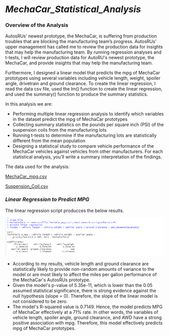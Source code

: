 # _MechaCar_Statistical_Analysis_

### Overview of the Analysis

AutosRUs’ newest prototype, the MechaCar, is suffering from production troubles that are blocking the manufacturing team’s progress. AutosRUs’ upper management has called me to review the production data for insights that may help the manufacturing team. By running regression analyses and t-tests, I will review production data for AutoRU's newest prototype, the MechaCar, and provide insights that may help the manufacturing team. 

Furthermore, I designed a linear model that predicts the mpg of MechaCar prototypes using several variables including vehicle length, weight, spoiler angle, drivetrain and ground clearance. To create the linear regression, I read the data csv file, used the lm() function to create the linear regression, and used the summary() function to produce the summary statistics.

In this analysis we are:

- Performing multiple linear regression analysis to identify which variables in the dataset predict the mpg of MechaCar prototypes
- Collecting summary statistics on the pounds per square inch (PSI) of the suspension coils from the manufacturing lots
- Running t-tests to determine if the manufacturing lots are statistically different from the mean population
- Designing a statistical study to compare vehicle performance of the MechaCar vehicles against vehicles from other manufacturers. For each statistical analysis, you’ll write a summary interpretation of the findings.

The data used for the analysis:

[MechaCar_mpg.csv](https://github.com/Yoditatr/MechaCar_Statistical_Analysis/blob/main/Resources/MechaCar_mpg.csv)

[Suspension_Coil.csv](https://github.com/Yoditatr/MechaCar_Statistical_Analysis/blob/main/Resources/Suspension_Coil.csv)

### _Linear Regression to Predict MPG_

The linear regression script producces the below results. 

![alt text](https://github.com/Yoditatr/MechaCar_Statistical_Analysis/blob/main/Resources/Linear%20Reg.PNG?raw=true)

- According to my results, vehicle length and ground clearance are statistically likely to provide non-random amounts of variance to the model or are most likely to affect the miles per gallon performance of the MechaCar's AutosRUs prototype.
- Given the model's p-value of 5.35e-11, which is lower than the 0.05 assumed statistical significance, there is strong evidence against the null hypothesis (slope = 0). Therefore, the slope of the linear model is not considered to be zero.
- The model's R-squared value is 0.7149. Hence, the model predicts MPG of MechaCar effectively at a 71% rate. In other words, the variables of vehicle length, spoiler angle, ground clearance, and AWD have a strong positive association with mpg. Therefore, this model effectively predicts mpg of MechaCar prototypes.
